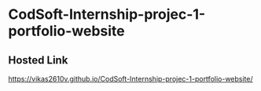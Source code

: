 ﻿# CodSoft-Internship-projec-1-portfolio-website
 ## Hosted Link
  https://vikas2610v.github.io/CodSoft-Internship-projec-1-portfolio-website/
 
